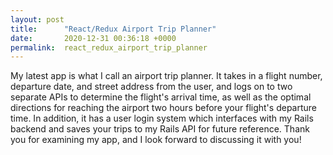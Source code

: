 ```yaml
---
layout: post
title:      "React/Redux Airport Trip Planner"
date:       2020-12-31 00:36:18 +0000
permalink:  react_redux_airport_trip_planner
---
```



My latest app is what I call an airport trip planner. It takes in a flight number, departure date, and street address from the user, and logs on to two separate APIs to determine the flight's arrival time, as well as the optimal directions for reaching the airport two hours before your flight's departure time. In addition, it has a user login system which interfaces with my Rails backend and saves your trips to my Rails API for future reference. Thank you for examining my app, and I look forward to discussing it with you!
